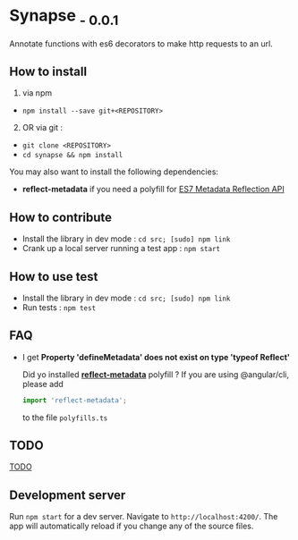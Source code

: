 # Synapse <sub>- 0.0.1</sub>

Annotate functions with es6 decorators to make http requests to an url. 

## How to install
 1. via npm
  - `npm install --save git+<REPOSITORY>` 
 2. OR via git :
  - `git clone <REPOSITORY>`
  - `cd synapse && npm install`  

You may also want to install the following dependencies: 
 - **reflect-metadata** if you need a polyfill for [ES7 Metadata Reflection API](https://developer.mozilla.org/en-US/docs/Web/JavaScript/Reference/Global_Objects/Reflect)


## How to contribute
 - Install the library in dev mode : `cd src; [sudo] npm link`
 - Crank up a local server running a test app : `npm start`
 
## How to use test
 - Install the library in dev mode : `cd src; [sudo] npm link`
 - Run tests : `npm test`
 
## FAQ

- I get **Property 'defineMetadata' does not exist on type 'typeof Reflect'**
    
    Did yo installed **[reflect-metadata](https://www.npmjs.com/package/reflect-metadata)** polyfill ? 
    If you are using @angular/cli, please add
    ```js
    import 'reflect-metadata';
    ```
    to the file `polyfills.ts`


## TODO

[TODO](./TODO.md) 


## Development server
Run `npm start` for a dev server. Navigate to `http://localhost:4200/`. The app will automatically reload if you change any of the source files.
